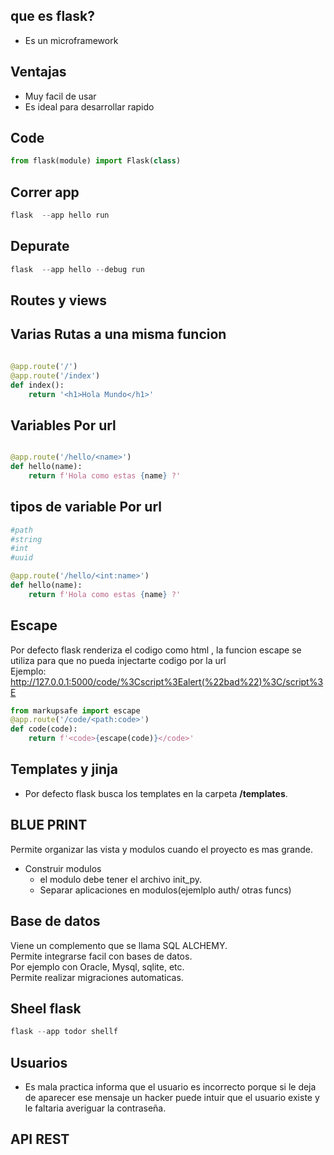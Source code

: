## que es flask?

- Es un microframework 

## Ventajas

- Muy facil de usar
- Es ideal para desarrollar rapido


## Code
``` python
from flask(module) import Flask(class)

```
##  Correr app  

``` python
flask  --app hello run

```

## Depurate
``` python
flask  --app hello --debug run

```

## Routes y views


## Varias Rutas a una misma funcion
``` python

@app.route('/')
@app.route('/index')
def index():
    return '<h1>Hola Mundo</h1>'

```


## Variables Por url
``` python

@app.route('/hello/<name>')
def hello(name):
    return f'Hola como estas {name} ?' 

```


## tipos de variable Por url
``` python
#path
#string
#int
#uuid

@app.route('/hello/<int:name>')
def hello(name):
    return f'Hola como estas {name} ?' 

```

## Escape  
Por defecto flask renderiza el codigo como html , la funcion escape se utiliza para que no pueda injectarte codigo por la url  
Ejemplo: http://127.0.0.1:5000/code/%3Cscript%3Ealert(%22bad%22)%3C/script%3E
``` python
from markupsafe import escape
@app.route('/code/<path:code>')
def code(code):
    return f'<code>{escape(code)}</code>'

```

## Templates y jinja

- Por defecto flask busca los templates en la carpeta **/templates**.


## BLUE PRINT  
Permite organizar las vista y modulos cuando el proyecto es mas grande.
- Construir modulos
    - el modulo debe tener el archivo init_py.
    - Separar aplicaciones en modulos(ejemlplo auth/ otras funcs)

##  Base de datos

Viene un complemento que se llama SQL ALCHEMY.  
Permite integrarse facil con bases de datos.  
Por ejemplo con Oracle, Mysql, sqlite, etc.  
Permite realizar migraciones automaticas.  




## Sheel flask 





``` python
flask --app todor shellf

```



## Usuarios 

- Es mala practica informa que el usuario es incorrecto porque si le deja de aparecer ese mensaje un hacker puede intuir
  que el usuario existe y le faltaria averiguar la contraseña.


## API REST